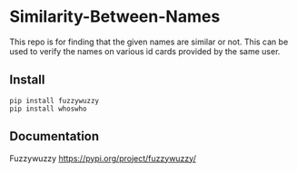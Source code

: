 # Similarity-Between-Names
This repo is for finding that the given names are similar or not. This can be used to verify the names  on various id cards provided by the same user. 

## Install
```
pip install fuzzywuzzy
pip install whoswho
```

## Documentation
Fuzzywuzzy
https://pypi.org/project/fuzzywuzzy/
